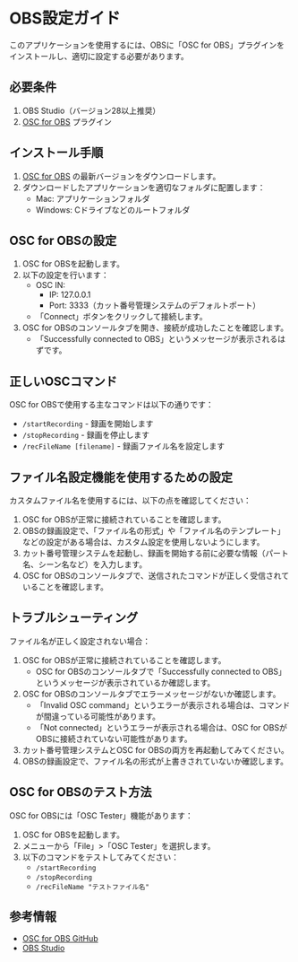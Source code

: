# OBS設定ガイド

このアプリケーションを使用するには、OBSに「OSC for OBS」プラグインをインストールし、適切に設定する必要があります。

## 必要条件

1. OBS Studio（バージョン28以上推奨）
2. [OSC for OBS](https://github.com/jshea2/OSC-for-OBS/releases) プラグイン

## インストール手順

1. [OSC for OBS](https://github.com/jshea2/OSC-for-OBS/releases) の最新バージョンをダウンロードします。
2. ダウンロードしたアプリケーションを適切なフォルダに配置します：
   - Mac: アプリケーションフォルダ
   - Windows: Cドライブなどのルートフォルダ

## OSC for OBSの設定

1. OSC for OBSを起動します。
2. 以下の設定を行います：
   - OSC IN:
     - IP: 127.0.0.1
     - Port: 3333（カット番号管理システムのデフォルトポート）
   - 「Connect」ボタンをクリックして接続します。
3. OSC for OBSのコンソールタブを開き、接続が成功したことを確認します。
   - 「Successfully connected to OBS」というメッセージが表示されるはずです。

## 正しいOSCコマンド

OSC for OBSで使用する主なコマンドは以下の通りです：

- `/startRecording` - 録画を開始します
- `/stopRecording` - 録画を停止します
- `/recFileName [filename]` - 録画ファイル名を設定します

## ファイル名設定機能を使用するための設定

カスタムファイル名を使用するには、以下の点を確認してください：

1. OSC for OBSが正常に接続されていることを確認します。
2. OBSの録画設定で、「ファイル名の形式」や「ファイル名のテンプレート」などの設定がある場合は、カスタム設定を使用しないようにします。
3. カット番号管理システムを起動し、録画を開始する前に必要な情報（パート名、シーン名など）を入力します。
4. OSC for OBSのコンソールタブで、送信されたコマンドが正しく受信されていることを確認します。

## トラブルシューティング

ファイル名が正しく設定されない場合：

1. OSC for OBSが正常に接続されていることを確認します。
   - OSC for OBSのコンソールタブで「Successfully connected to OBS」というメッセージが表示されているか確認します。
2. OSC for OBSのコンソールタブでエラーメッセージがないか確認します。
   - 「Invalid OSC command」というエラーが表示される場合は、コマンドが間違っている可能性があります。
   - 「Not connected」というエラーが表示される場合は、OSC for OBSがOBSに接続されていない可能性があります。
3. カット番号管理システムとOSC for OBSの両方を再起動してみてください。
4. OBSの録画設定で、ファイル名の形式が上書きされていないか確認します。

## OSC for OBSのテスト方法

OSC for OBSには「OSC Tester」機能があります：

1. OSC for OBSを起動します。
2. メニューから「File」>「OSC Tester」を選択します。
3. 以下のコマンドをテストしてみてください：
   - `/startRecording`
   - `/stopRecording`
   - `/recFileName "テストファイル名"`

## 参考情報

- [OSC for OBS GitHub](https://github.com/jshea2/OSC-for-OBS)
- [OBS Studio](https://obsproject.com/)
